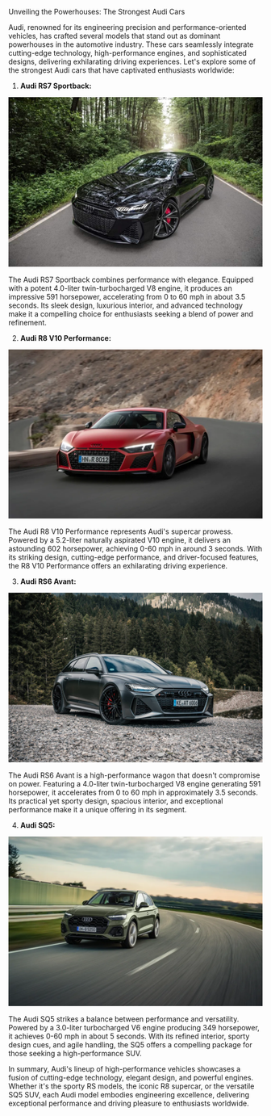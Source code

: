 Unveiling the Powerhouses: The Strongest Audi Cars

Audi, renowned for its engineering precision and performance-oriented vehicles, has crafted several models that stand out as dominant powerhouses in the automotive industry. These cars seamlessly integrate cutting-edge technology, high-performance engines, and sophisticated designs, delivering exhilarating driving experiences. Let's explore some of the strongest Audi cars that have captivated enthusiasts worldwide:

1. **Audi RS7 Sportback:**

![Audi RS7 Sportback](./../Colored_Images/Audi_RS7_Sportback.jpg)

   The Audi RS7 Sportback combines performance with elegance. Equipped with a potent 4.0-liter twin-turbocharged V8 engine, it produces an impressive 591 horsepower, accelerating from 0 to 60 mph in about 3.5 seconds. Its sleek design, luxurious interior, and advanced technology make it a compelling choice for enthusiasts seeking a blend of power and refinement.


2. **Audi R8 V10 Performance:**

![Audi R8 V10 Performance](./../Colored_Images/audi_r8_v10.jpg)

   The Audi R8 V10 Performance represents Audi's supercar prowess. Powered by a 5.2-liter naturally aspirated V10 engine, it delivers an astounding 602 horsepower, achieving 0-60 mph in around 3 seconds. With its striking design, cutting-edge performance, and driver-focused features, the R8 V10 Performance offers an exhilarating driving experience.


3. **Audi RS6 Avant:**

![Audi RS6 Avant](./../Colored_Images/Audi_RS6_Avant.jpg)

   The Audi RS6 Avant is a high-performance wagon that doesn't compromise on power. Featuring a 4.0-liter twin-turbocharged V8 engine generating 591 horsepower, it accelerates from 0 to 60 mph in approximately 3.5 seconds. Its practical yet sporty design, spacious interior, and exceptional performance make it a unique offering in its segment.


4. **Audi SQ5:**

![Audi SQ5](./../Colored_Images/Audi_SQ5.jpg)

   The Audi SQ5 strikes a balance between performance and versatility. Powered by a 3.0-liter turbocharged V6 engine producing 349 horsepower, it achieves 0-60 mph in about 5 seconds. With its refined interior, sporty design cues, and agile handling, the SQ5 offers a compelling package for those seeking a high-performance SUV.


In summary, Audi's lineup of high-performance vehicles showcases a fusion of cutting-edge technology, elegant design, and powerful engines. Whether it's the sporty RS models, the iconic R8 supercar, or the versatile SQ5 SUV, each Audi model embodies engineering excellence, delivering exceptional performance and driving pleasure to enthusiasts worldwide.
